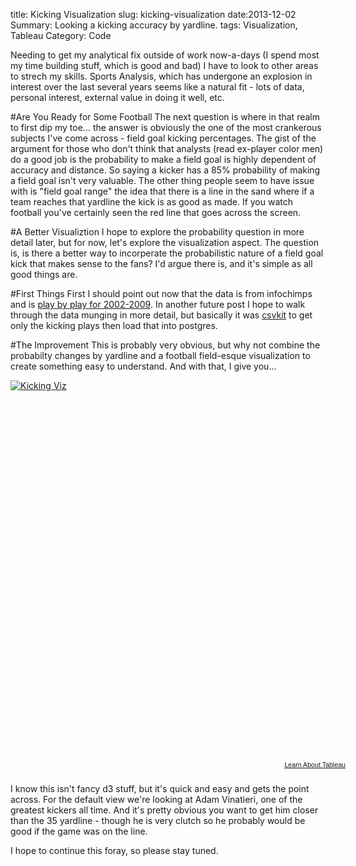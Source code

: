 title: Kicking Visualization
slug: kicking-visualization
date:2013-12-02
Summary: Looking a kicking accuracy by yardline.
tags: Visualization, Tableau
Category: Code


Needing to get my analytical fix outside of work now-a-days (I spend most my time building stuff, which is good and bad) I have to look to other areas to strech my skills.  Sports Analysis, which has undergone an explosion in interest over the last several years seems like a natural fit - lots of data, personal interest, external value in doing it well, etc.

#Are You Ready for Some Football
The next question is where in that realm to first dip my toe... the answer is obviously the one of the most crankerous subjects I've come across - field goal kicking percentages.  The gist of the argument for those who don't think that analysts (read ex-player color men) do a good job is the probability to make a field goal is highly dependent of accuracy and distance.  So saying a kicker has a 85% probability of making a field goal isn't very valuable.  The other thing people seem to have issue with is "field goal range" the idea that there is a line in the sand where if a team reaches that yardline the kick is as good as made.  If you watch football you've certainly seen the red line that goes across the screen.

#A Better Visualiztion
I hope to explore the probability question in more detail later, but for now, let's explore the visualization aspect.  The question is, is there a better way to incorperate the probabilistic nature of a field goal kick that makes sense to the fans? I'd argue there is, and it's simple as all good things are.

#First Things First
I should point out now that the data is from infochimps and is [play by play for 2002-2009][1].  In another future post I hope to walk through the data munging in more detail, but basically it was [csvkit][2] to get only the kicking plays then load that into postgres.

#The Improvement
This is probably very obvious, but why not combine the probabilty changes by yardline and a football field-esque visualization to create something easy to understand.  And with that, I give you...

<script type='text/javascript' src='http://public.tableausoftware.com/javascripts/api/viz_v1.js'></script><div class='tableauPlaceholder' style='width: 544px; height: 609px;'><noscript><a href='#'><img alt='Kicking Viz ' src='http:&#47;&#47;public.tableausoftware.com&#47;static&#47;images&#47;Ki&#47;KickingViz&#47;KickingViz&#47;1_rss.png' style='border: none' /></a></noscript><object class='tableauViz' width='544' height='609' style='display:none;'><param name='host_url' value='http%3A%2F%2Fpublic.tableausoftware.com%2F' /> <param name='site_root' value='' /><param name='name' value='KickingViz&#47;KickingViz' /><param name='tabs' value='no' /><param name='toolbar' value='yes' /><param name='static_image' value='http:&#47;&#47;public.tableausoftware.com&#47;static&#47;images&#47;Ki&#47;KickingViz&#47;KickingViz&#47;1.png' / > <param name='animate_transition' value='yes' /><param name='display_static_image' value='yes' /><param name='display_spinner' value='yes' /><param name='display_overlay' value='yes' /><param name='display_count' value='yes' /></object></div><div style='width:544px;height:22px;padding:0px 10px 0px 0px;color:black;font:normal 8pt verdana,helvetica,arial,sans-serif;'><div style='float:right; padding-right:8px;'><a href='http://www.tableausoftware.com/public/about-tableau-products?ref=http://public.tableausoftware.com/views/KickingViz/KickingViz' target='_blank'>Learn About Tableau</a></div></div>

I know this isn't fancy d3 stuff, but it's quick and easy and gets the point
across.  For the default view we're looking at Adam Vinatieri, one of the
greatest kickers all time.  And it's pretty obvious you want to get him closer
than the 35 yardline - though he is very clutch so he probably would be good if
the game was on the line.

I hope to continue this foray, so please stay tuned.

[1]: http://www.infochimps.com/datasets/2002-2009-nfl-play-by-play
[2]: http://csvkit.readthedocs.org/en/latest/
